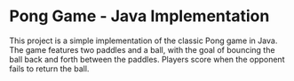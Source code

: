 # Pong Game - Java Implementation

This project is a simple implementation of the classic Pong game in Java. The game features two paddles and a ball, with the goal of bouncing the ball back and forth between the paddles. Players score when the opponent fails to return the ball.
